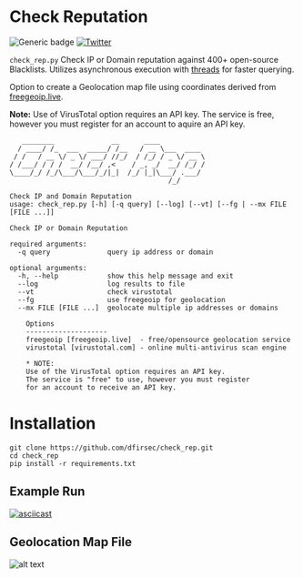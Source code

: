 # Check Reputation
![Generic badge](https://img.shields.io/badge/python-3.7-blue.svg) [![Twitter](https://img.shields.io/badge/Twitter-@pulsecode-blue.svg)](https://twitter.com/pulsecode)

`check_rep.py` Check IP or Domain reputation against 400+ open-source Blacklists.  Utilizes asynchronous execution with [threads](https://docs.python.org/3/library/concurrent.futures.html) for faster querying.


Option to create a Geolocation map file using coordinates derived from [freegeoip.live](https://freegeoip.live).

**Note:** 
Use of VirusTotal option requires an API key.  The service is free, however you must register for an account to aquire an API key.

```
   ________              __      ____
  / ____/ /_  ___  _____/ /__   / __ \___  ____
 / /   / __ \/ _ \/ ___/ //_/  / /_/ / _ \/ __ \
/ /___/ / / /  __/ /__/ ,<    / _, _/  __/ /_/ /
\____/_/ /_/\___/\___/_/|_|  /_/ |_|\___/ .___/
                                       /_/

Check IP and Domain Reputation
usage: check_rep.py [-h] [-q query] [--log] [--vt] [--fg | --mx FILE [FILE ...]]

Check IP or Domain Reputation

required arguments:
  -q query              query ip address or domain

optional arguments:
  -h, --help            show this help message and exit
  --log                 log results to file
  --vt                  check virustotal
  --fg                  use freegeoip for geolocation
  --mx FILE [FILE ...]  geolocate multiple ip addresses or domains

    Options
    --------------------
    freegeoip [freegeoip.live]  - free/opensource geolocation service
    virustotal [virustotal.com] - online multi-antivirus scan engine

    * NOTE:
    Use of the VirusTotal option requires an API key.
    The service is "free" to use, however you must register
    for an account to receive an API key.
``` 
# Installation

```
git clone https://github.com/dfirsec/check_rep.git
cd check_rep
pip install -r requirements.txt
```

## Example Run
[![asciicast](https://asciinema.org/a/r6VDD8QaHsaj3Fzo1wjU96BmQ.svg)](https://asciinema.org/a/r6VDD8QaHsaj3Fzo1wjU96BmQ)

## Geolocation Map File
![alt text](images/geo_ip_map_example.png)
